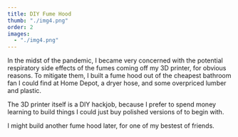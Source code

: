 ```yaml
---
title: DIY Fume Hood
thumb: "./img4.png"
order: 2
images:
  - "./img4.png"
---
```

In the midst of the pandemic, I became very concerned with the potential respiratory side effects of the fumes coming off my 3D printer, for obvious reasons. To mitigate them, I built a fume hood out of the cheapest bathroom fan I could find at Home Depot, a dryer hose, and some overpriced lumber and plastic.
<!-- Powered off the printer's power supply, it pumps air in through small gaps in the front and out the dryer hose through a carbon filter into the backyard. Hopefully that's enough to keep it from harming the squirrels. -->

The 3D printer itself is a DIY hackjob, because I prefer to spend money learning to build things I could just buy polished versions of to begin with.

I might build another fume hood later, for one of my bestest of friends.
